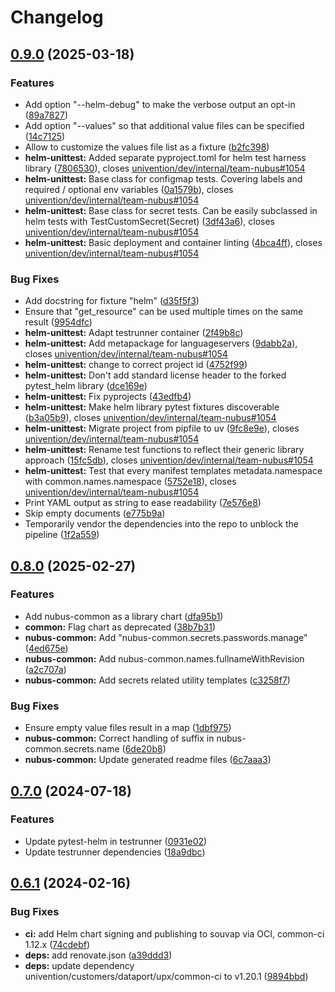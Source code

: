 # Changelog

## [0.9.0](https://git.knut.univention.de/univention/customers/dataport/upx/common-helm/compare/v0.8.0...v0.9.0) (2025-03-18)


### Features

* Add option "--helm-debug" to make the verbose output an opt-in ([89a7827](https://git.knut.univention.de/univention/customers/dataport/upx/common-helm/commit/89a78277ef8086cf536e9f5546a3f91346e7c599))
* Add option "--values" so that additional value files can be specified ([14c7125](https://git.knut.univention.de/univention/customers/dataport/upx/common-helm/commit/14c7125027386ec5b26a1fdca3feac04c4bc5e56))
* Allow to customize the values file list as a fixture ([b2fc398](https://git.knut.univention.de/univention/customers/dataport/upx/common-helm/commit/b2fc3984c0526689c3e925283f539198d45078f9))
* **helm-unittest:** Added separate pyproject.toml for helm test harness library ([7806530](https://git.knut.univention.de/univention/customers/dataport/upx/common-helm/commit/7806530198a5758b46163695a3e326def2896693)), closes [univention/dev/internal/team-nubus#1054](https://git.knut.univention.de/univention/dev/internal/team-nubus/issues/1054)
* **helm-unittest:** Base class for configmap tests. Covering labels and required / optional env variables ([0a1579b](https://git.knut.univention.de/univention/customers/dataport/upx/common-helm/commit/0a1579bb0182c64892b7dc229871748b4903d8d6)), closes [univention/dev/internal/team-nubus#1054](https://git.knut.univention.de/univention/dev/internal/team-nubus/issues/1054)
* **helm-unittest:** Base class for secret tests. Can be easily subclassed in helm tests with TestCustomSecret(Secret) ([3df43a6](https://git.knut.univention.de/univention/customers/dataport/upx/common-helm/commit/3df43a6d50c7a362deba9d296c08f61f1e471a92)), closes [univention/dev/internal/team-nubus#1054](https://git.knut.univention.de/univention/dev/internal/team-nubus/issues/1054)
* **helm-unittest:** Basic deployment and container linting ([4bca4ff](https://git.knut.univention.de/univention/customers/dataport/upx/common-helm/commit/4bca4ff006e5eea416c5310b25dfec38aac37bc9)), closes [univention/dev/internal/team-nubus#1054](https://git.knut.univention.de/univention/dev/internal/team-nubus/issues/1054)


### Bug Fixes

* Add docstring for fixture "helm" ([d35f5f3](https://git.knut.univention.de/univention/customers/dataport/upx/common-helm/commit/d35f5f3bcbd19782fe6afe1d6baa2b585ba4672e))
* Ensure that "get_resource" can be used multiple times on the same result ([9954dfc](https://git.knut.univention.de/univention/customers/dataport/upx/common-helm/commit/9954dfc32c92f99e0101dd30420240c92eb947cc))
* **helm-unittest:** Adapt testrunner container ([2f49b8c](https://git.knut.univention.de/univention/customers/dataport/upx/common-helm/commit/2f49b8c403d4c9f84a58524de504426509a5c411))
* **helm-unittest:** Add metapackage for languageservers ([9dabb2a](https://git.knut.univention.de/univention/customers/dataport/upx/common-helm/commit/9dabb2a250fa2445a651b5ff00e00debd0b1b0fb)), closes [univention/dev/internal/team-nubus#1054](https://git.knut.univention.de/univention/dev/internal/team-nubus/issues/1054)
* **helm-unittest:** change to correct project id ([4752f99](https://git.knut.univention.de/univention/customers/dataport/upx/common-helm/commit/4752f99eafd3c296e6814d8f5d4d0f81abb951d9))
* **helm-unittest:** Don't add standard license header to the forked pytest_helm library ([dce169e](https://git.knut.univention.de/univention/customers/dataport/upx/common-helm/commit/dce169efe3e0a7889c7f1ee707454149b1ed2a46))
* **helm-unittest:** Fix pyprojects ([43edfb4](https://git.knut.univention.de/univention/customers/dataport/upx/common-helm/commit/43edfb4882060573ec1c8259650ed236181e46f1))
* **helm-unittest:** Make helm library pytest fixtures discoverable ([b3a05b9](https://git.knut.univention.de/univention/customers/dataport/upx/common-helm/commit/b3a05b93297b8d58ab7028e181f9e5e6489e6db1)), closes [univention/dev/internal/team-nubus#1054](https://git.knut.univention.de/univention/dev/internal/team-nubus/issues/1054)
* **helm-unittest:** Migrate project from pipfile to uv ([9fc8e9e](https://git.knut.univention.de/univention/customers/dataport/upx/common-helm/commit/9fc8e9e64281e334a06fedabdc08c55a29fbf378)), closes [univention/dev/internal/team-nubus#1054](https://git.knut.univention.de/univention/dev/internal/team-nubus/issues/1054)
* **helm-unittest:** Rename test functions to reflect their generic library approach ([15fc5db](https://git.knut.univention.de/univention/customers/dataport/upx/common-helm/commit/15fc5dbe620118d054b8e159eb3c1464451072a3)), closes [univention/dev/internal/team-nubus#1054](https://git.knut.univention.de/univention/dev/internal/team-nubus/issues/1054)
* **helm-unittest:** Test that every manifest templates metadata.namespace with common.names.namespace ([5752e18](https://git.knut.univention.de/univention/customers/dataport/upx/common-helm/commit/5752e1848b35043302ed13c9c4855556a176fae4)), closes [univention/dev/internal/team-nubus#1054](https://git.knut.univention.de/univention/dev/internal/team-nubus/issues/1054)
* Print YAML output as string to ease readability ([7e576e8](https://git.knut.univention.de/univention/customers/dataport/upx/common-helm/commit/7e576e8d0179c465102010ae49d0a22d3d46d4d3))
* Skip empty documents ([e775b9a](https://git.knut.univention.de/univention/customers/dataport/upx/common-helm/commit/e775b9afcfa545320ac1bcc840928ca51d0c2828))
* Temporarily vendor the dependencies into the repo to unblock the pipeline ([1f2a559](https://git.knut.univention.de/univention/customers/dataport/upx/common-helm/commit/1f2a559e02f6dafd7edb443d16131b5026142d9e))

## [0.8.0](https://git.knut.univention.de/univention/customers/dataport/upx/common-helm/compare/v0.7.0...v0.8.0) (2025-02-27)


### Features

* Add nubus-common as a library chart ([dfa95b1](https://git.knut.univention.de/univention/customers/dataport/upx/common-helm/commit/dfa95b1f5f46d4719f3059c3dc8bfa9a3da60248))
* **common:** Flag chart as deprecated ([38b7b31](https://git.knut.univention.de/univention/customers/dataport/upx/common-helm/commit/38b7b315d6a028cc48b0f11e191ff962f880011b))
* **nubus-common:** Add "nubus-common.secrets.passwords.manage" ([4ed675e](https://git.knut.univention.de/univention/customers/dataport/upx/common-helm/commit/4ed675e577864811e63f2a9d1d62dd9f7e6fc970))
* **nubus-common:** Add nubus-common.names.fullnameWithRevision ([a2c707a](https://git.knut.univention.de/univention/customers/dataport/upx/common-helm/commit/a2c707ab9fff5db1e4bcdc609c2dfb87793bad56))
* **nubus-common:** Add secrets related utility templates ([c3258f7](https://git.knut.univention.de/univention/customers/dataport/upx/common-helm/commit/c3258f7ac199faf2c75e76e190a4f24cc93dcced))


### Bug Fixes

* Ensure empty value files result in a map ([1dbf975](https://git.knut.univention.de/univention/customers/dataport/upx/common-helm/commit/1dbf9752612845353358cd16b692e3146f34623f))
* **nubus-common:** Correct handling of suffix in nubus-common.secrets.name ([6de20b8](https://git.knut.univention.de/univention/customers/dataport/upx/common-helm/commit/6de20b8e56862f475f88cc48598a35f8a01a3fde))
* **nubus-common:** Update generated readme files ([6c7aaa3](https://git.knut.univention.de/univention/customers/dataport/upx/common-helm/commit/6c7aaa35f35aac202bf0444e204ba9e1f4cddfb0))

## [0.7.0](https://git.knut.univention.de/univention/customers/dataport/upx/common-helm/compare/v0.6.1...v0.7.0) (2024-07-18)


### Features

* Update pytest-helm in testrunner ([0931e02](https://git.knut.univention.de/univention/customers/dataport/upx/common-helm/commit/0931e02f593ba95c199cc43e670907f9d66dc006))
* Update testrunner dependencies ([18a9dbc](https://git.knut.univention.de/univention/customers/dataport/upx/common-helm/commit/18a9dbcd9fe060ee3ac88343b30f71e5eb972fa4))

## [0.6.1](https://git.knut.univention.de/univention/customers/dataport/upx/common-helm/compare/v0.6.0...v0.6.1) (2024-02-16)


### Bug Fixes

* **ci:** add Helm chart signing and publishing to souvap via OCI, common-ci 1.12.x ([74cdebf](https://git.knut.univention.de/univention/customers/dataport/upx/common-helm/commit/74cdebf68bec256c8ddba6bf80a537b39490423b))
* **deps:** add renovate.json ([a39ddd3](https://git.knut.univention.de/univention/customers/dataport/upx/common-helm/commit/a39ddd3cb0962c41bd3cef68e769e408bd9847be))
* **deps:** update dependency univention/customers/dataport/upx/common-ci to v1.20.1 ([9894bbd](https://git.knut.univention.de/univention/customers/dataport/upx/common-helm/commit/9894bbd3479b3f0e1bf6a5291cb00e26f0c2b519))
